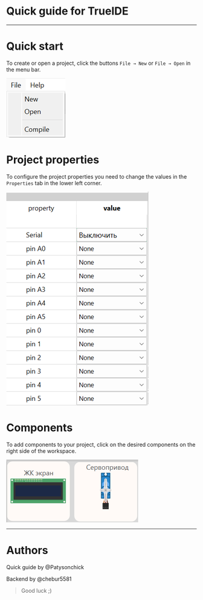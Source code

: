 # Quick guide for TrueIDE

---
# Quick start
To create or open a project, click the buttons `File → New` or `File → Open` in the menu bar.

![File button](assets/guide/File_button.png)

# Project properties
To configure the project properties you need to change the values in the `Properties` tab in the lower left corner.

![Properties list](assets/guide/Properties_list.png)

# Components
To add components to your project, click on the desired components on the right side of the workspace.

![Components list](assets/guide/Components_list.png)

___
# Authors
Quick guide by @Patysonchick

Backend by @chebur5581

> Good luck ;)